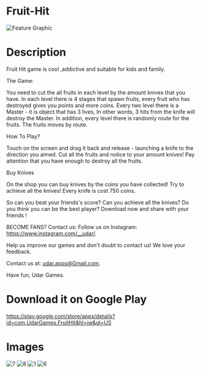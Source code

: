 # Fruit-Hit

![Feature Graphic](https://user-images.githubusercontent.com/76158235/114724045-db25f680-9d43-11eb-8aeb-d26714a937ca.png)

# Description
Fruit Hit game is cool ,addictive and suitable for kids and family.

The Game:

You need to cut the all fruits in each level by the amount knives that you have.
In each level there is 4 stages that spawn fruits, every fruit who has destroyed
gives you points and more coins. Every two level there is a Master - it is object that has 3 lives, In other words, 3 hits from the knife will destroy the Master.
In addition, every level there is randomly route for the fruits. The fruits moves by route.

How To Play?

Touch on the screen and drag it back and release - launching a knife to the direction you aimed.
Cut all the fruits and notice to your amount knives! Pay attention that you have enough to destroy all the fruits.

Buy Knives

On the shop you can buy knives by the coins you have collected! Try to achieve all the knives!
Every knife is cost 750 coins.

So can you beat your friends's score? Can you achieve all the knives?
Do you think you can be the best player? Download now and share with your friends !


BECOME FANS? Contact us: Follow us on Instagram: https://www.instagram.com/__udar/.

Help us improve our games and don't doubt to contact us! We love your feedback.

Contact us at: udar.apps@Gmail.com.

Have fun, Udar Games.

# Download it on Google Play
https://play.google.com/store/apps/details?id=com.UdarGames.FruitHit&hl=iw&gl=US

# Images
![7](https://user-images.githubusercontent.com/76158235/114726105-baf73700-9d45-11eb-95f9-6c70147edd7a.png)
![8](https://user-images.githubusercontent.com/76158235/114726112-bcc0fa80-9d45-11eb-88a5-020ed1146b96.png)
![1](https://user-images.githubusercontent.com/76158235/114726115-bdf22780-9d45-11eb-9a9b-9d66cf149032.png)
![6](https://user-images.githubusercontent.com/76158235/114726117-be8abe00-9d45-11eb-8db9-1bc004a826c2.png)


